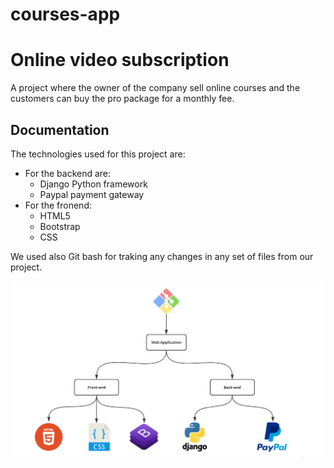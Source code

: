 # courses-app

# Online video subscription
A project where the owner of the company sell online courses and the customers can buy the pro package for a monthly fee.

## Documentation

The technologies used for this project are: 
- For the backend are:
    - Django Python framework 
    - Paypal payment gateway
- For the fronend:
    - HTML5
    - Bootstrap
    - CSS

We used also Git bash for traking any changes in any set of files from our project.


![Image description](Capture.PNG)
